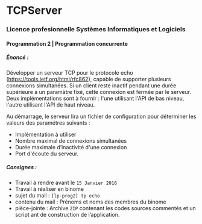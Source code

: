 # TCPServer
### Licence profesionnelle Systèmes Informatiques et Logiciels
#### Programmation 2 | Programmation concurrente
##### Énoncé :
Développer un serveur TCP pour le protocole echo (https://tools.ietf.org/html/rfc862), capable de supporter plusieurs connexions simultanées. Si un client reste inactif pendant une durée supérieure à un paramàtre fixé, cette connexion est fermée par le serveur. Deux implémentations sont à fournir : l'une utilisant l'API de bas niveau, l'autre utilisant l'API de haut niveau.

Au démarrage, le serveur lira un fichier de configuration pour déterminer les valeurs des paramétres suivants :
- Implémentation à utiliser
- Nombre maximal de connexions simultanées
- Durée maximale d’inactivité d'une connexion
- Port d'écoute du serveur.

##### Consignes :

- Travail à rendre avant le ```15 Janvier 2016```
- Travail à réaliser en binome
- sujet du mail : ```[lp-prog2] tp echo```
- contenu du mail : Prénoms et noms des membres du binome
- pièce-jointe : Archive ```ZIP``` contenant les codes sources commentés et un script ant de construction de l’application.
